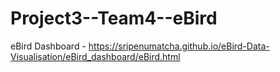 # Project3--Team4--eBird

eBird Dashboard - https://sripenumatcha.github.io/eBird-Data-Visualisation/eBird_dashboard/eBird.html
